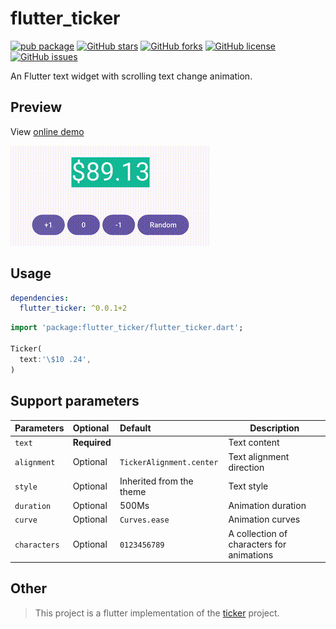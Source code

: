 # flutter_ticker

[![pub package](https://img.shields.io/pub/v/flutter_ticker.svg)](https://pub.dartlang.org/packages/flutter_ticker)
[![GitHub stars](https://img.shields.io/github/stars/fingerart/flutter_ticker)](https://github.com/fingerart/flutter_ticker/stargazers)
[![GitHub forks](https://img.shields.io/github/forks/fingerart/flutter_ticker)](https://github.com/fingerart/flutter_ticker/network)
[![GitHub license](https://img.shields.io/github/license/fingerart/flutter_ticker)](https://github.com/fingerart/flutter_ticker/blob/main/LICENSE)
[![GitHub issues](https://img.shields.io/github/issues/fingerart/flutter_ticker)](https://github.com/fingerart/flutter_ticker/issues)

An Flutter text widget with scrolling text change animation.

## Preview

View [online demo](https://fingerart.github.io/flutter_ticker)

![flutter_ticker](https://raw.githubusercontent.com/fingerart/flutter_ticker/main/arts/demo.gif)

## Usage

```yaml
dependencies:
  flutter_ticker: ^0.0.1+2
```

```dart
import 'package:flutter_ticker/flutter_ticker.dart';

Ticker(
  text:'\$10 .24',
)
```

## Support parameters

| Parameters   | Optional     | Default                  | Description                               |
|:-------------|:-------------|:-------------------------|-------------------------------------------|
| `text`       | **Required** |                          | Text content                              |
| `alignment`  | Optional     | `TickerAlignment.center` | Text alignment direction                  |
| `style`      | Optional     | Inherited from the theme | Text style                                |
| `duration`   | Optional     | 500Ms                    | Animation duration                        |
| `curve`      | Optional     | `Curves.ease`            | Animation curves                          |
| `characters` | Optional     | `0123456789`             | A collection of characters for animations |

## Other

> This project is a flutter implementation of the [ticker](https://github.com/robinhood/ticker)
> project.